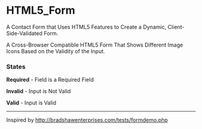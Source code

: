 HTML5_Form
==========

A Contact Form that Uses HTML5 Features to Create a Dynamic, Client-Side-Validated Form.

A Cross-Browser Compatible HTML5 Form That Shows Different Image Icons Based on the Validity of the Input.

### States

**Required** - Field is a Required Field

**Invalid** - Input is Not Valid

**Valid** - Input is Valid

-----

Inspired by http://bradshawenterprises.com/tests/formdemo.php
